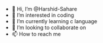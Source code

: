 - 👋 Hi, I’m @Harshid-Sahare
- 👀 I’m interested in coding
- 🌱 I’m currently learning c language
- 💞️ I’m looking to collaborate on 
- 📫 How to reach me 

<!---
Harshid-Sahare/Harshid-Sahare is a ✨ special ✨ repository because its `README.md` (this file) appears on your GitHub profile.
You can click the Preview link to take a look at your changes.
--->

